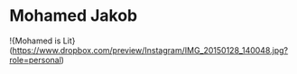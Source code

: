 # Mohamed Jakob

!{Mohamed is Lit} (https://www.dropbox.com/preview/Instagram/IMG_20150128_140048.jpg?role=personal)